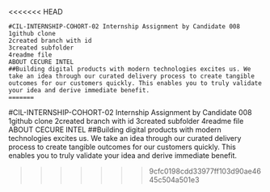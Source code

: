 <<<<<<< HEAD
```
#CIL-INTERNSHIP-COHORT-02 Internship Assignment by Candidate 008 
1github clone
2created branch with id 
3created subfolder 
4readme file 
ABOUT CECURE INTEL 
##Building digital products with modern technologies excites us. We take an idea through our curated delivery process to create tangible outcomes for our customers quickly. This enables you to truly validate your idea and derive immediate benefit.
=======
```
#CIL-INTERNSHIP-COHORT-02 Internship Assignment by Candidate 008 
1github clone
2created branch with id 
3created subfolder 
4readme file 
ABOUT CECURE INTEL 
##Building digital products with modern technologies excites us. We take an idea through our curated delivery process to create tangible outcomes for our customers quickly. This enables you to truly validate your idea and derive immediate benefit.
>>>>>>> 9cfc0198cdd33977ff103d90ae4645c504a501e3
```